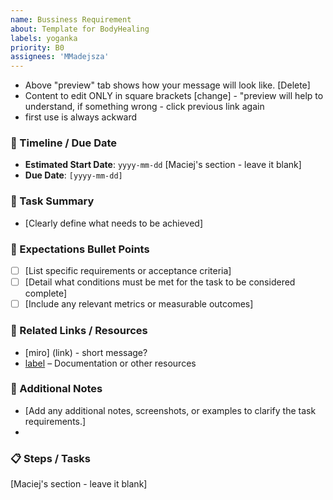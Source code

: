 ```yaml
---
name: Bussiness Requirement
about: Template for BodyHealing
labels: yoganka
priority: B0
assignees: 'MMadejsza'
---
```

- Above "preview" tab shows how your message will look like. [Delete]
- Content to edit ONLY in square brackets [change] - "preview will help to understand, if something wrong - click previous link again
- first use is always ackward

### 📆 Timeline / Due Date
- **Estimated Start Date**: `yyyy-mm-dd` [Maciej's section - leave it blank]
- **Due Date**: `[yyyy-mm-dd]`
  
### 📝 Task Summary
- [Clearly define what needs to be achieved]

### 📌 Expectations Bullet Points
- [ ] [List specific requirements or acceptance criteria]
- [ ] [Detail what conditions must be met for the task to be considered complete]
- [ ] [Include any relevant metrics or measurable outcomes]

### 🔗 Related Links / Resources
- [miro] (link) - short message?
- [label](link-content) – Documentation or other resources

### 📂 Additional Notes
- [Add any additional notes, screenshots, or examples to clarify the task requirements.]
- 
### 📋 Steps / Tasks
[Maciej's section - leave it blank]

